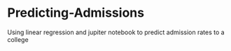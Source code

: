 # Predicting-Admissions
Using linear regression and jupiter notebook to predict admission rates to a college
